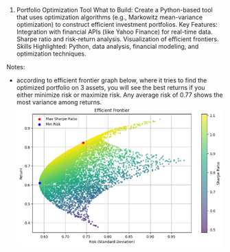 1. Portfolio Optimization Tool
What to Build: Create a Python-based tool that uses optimization algorithms (e.g., Markowitz mean-variance optimization) to construct efficient investment portfolios.
Key Features:
Integration with financial APIs (like Yahoo Finance) for real-time data.
Sharpe ratio and risk-return analysis.
Visualization of efficient frontiers.
Skills Highlighted: Python, data analysis, financial modeling, and optimization techniques.


Notes:
- according to efficient frontier graph below, where it tries to find the optimized portfolio on 3 assets, you will see the best returns if you either minimize risk or maximize risk. Any average risk of 0.77 shows the most variance among returns.
![alt text](6fed0c6e-5a50-454a-bbfd-054012cc75c3.png)